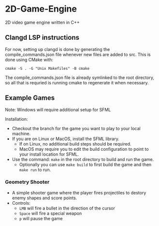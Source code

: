 # 2D-Game-Engine
2D video game engine written in C++

## Clangd LSP instructions
For now, setting up clangd is done by generating the compile_commands.json
file whenever new files are added to src. 
This is done using CMake with: 
```
cmake -S . -G "Unix Makefiles" -B cmake
```
The compile_commands.json file is already symlinked to the root directory,
so all that is requried is running cmake to regenerate it when necessary.

## Example Games
Note: Windows will require additional setup for SFML  

Installation:
  - Checkout the branch for the game you want to play to your local machine.
  - If you are on Linux or MacOS, install the SFML library.
    - If on Linux, no additional build steps should be required.
    - MacOS may require you to edit the build configuration to point to your install location for SFML.
  - Use the command: `make` in the root directory to build and run the game.
    - Optionally you can use `make build` to first build the game and then `make run` to run.
### Geometry Shooter
  - A simple shooter game where the player fires projectiles to destory enemy shapes and score points.
  - Controls:
    - `LMB` will fire a bullet in the direction of the cursor
    - `Space` will fire a special weapon
    - `p` will pause the game
